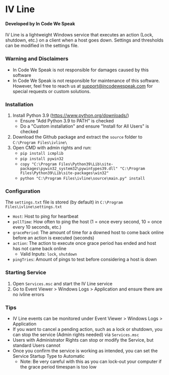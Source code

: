 # IV Line
#### Developed by In Code We Speak

IV Line is a lightweight Windows service that executes an action (Lock, shutdown, etc.) on a client when a host goes down. Settings and thresholds can be modified in the settings file.

### Warning and Disclaimers
- In Code We Speak is not responsible for damages caused by this software
- In Code We Speak is not responsible for maintenance of this software. However, feel free to reach us at support@incodewespeak.com for special requests or custom solutions.

### Installation
1. Install Python 3.9 (https://www.python.org/downloads/)
   - Ensure "Add Python 3.9 to PATH" is checked
   - Do a "Custom installation" and ensure "Install for All Users" is checked
2. Download the Github package and extract the `source` folder to `C:\Program Files\ivline\`
3. Open CMD with admin rights and run:
   - `pip install icmplib`
   - `pip install pywin32`
   - `copy "C:\Program Files\Python39\Lib\site-packages\pywin32_system32\pywintypes39.dll" "C:\Program Files\Python39\Lib\site-packages\win32"`
   - `python "C:\Program Files\ivline\source\main.py" install`  
   
### Configuration
The `settings.txt` file is stored (by default) in `C:\Program Files\ivline\settings.txt`
  - `Host`: Host to ping for heartbeat
  - `pollTime`: How often to ping the host (1 = once every second, 10 = once every 10 seconds, etc.)
  - `gracePeriod`: The amount of time for a downed host to come back online before an action is executed (seconds)
  - `action`: The action to execute once grace period has ended and host has not came back online
    - Valid Inputs: `lock`, `shutdown`
  - `pingTries`: Amount of pings to test before considering a host is down

### Starting Service
1. Open `Services.msc` and start the IV Line service
2. Go to Event Viewer > Windows Logs > Application and ensure there are no ivline errors

### Tips
- IV Line events can be monitored under Event Viewer > Windows Logs > Application
- If you want to cancel a pending action, such as a lock or shutdown, you can stop the service (Admin rights needed) via `Services.msc`
- Users with Administrator Rights can stop or modify the Service, but standard Users cannot
- Once you confirm the service is working as intended, you can set the Service Startup Type to Automatic
   - Note: Be very careful with this as you can lock-out your computer if the grace period timespan is too low
   
